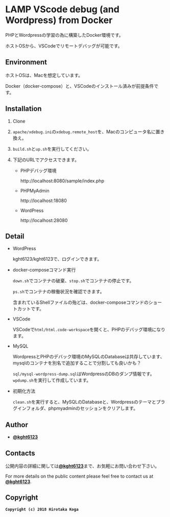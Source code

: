 # LAMP VScode debug (and Wordpress) from Docker

PHPとWordpressの学習の為に構築したDocker環境です。

ホストOSから、VSCodeでリモートデバッグが可能です。

## Environment

ホストOSは、Macを想定しています。

Docker（docker-compose）と、VSCodeのインストール済みが前提条件です。

## Installation

1. Clone
2. `apache/xdebug.ini`の`xdebug.remote_host`を、Macのコンピュータ名に置き換え。

3. `build.sh`と`up.sh`を実行してください。

4. 下記のURLでアクセスできます。

    * PHPデバッグ環境

        http://localhost:8080/sample/index.php

    * PHPMyAdmin

        http://localhost:18080

    * WordPress

        http://localhost:28080


## Detail

* WordPress

    kght6123/kght6123で、ログインできます。

* docker-composeコマンド実行

    `down.sh`でコンテナの破棄、`stop.sh`でコンテナの停止です。

    `ps.sh`でコンテナの稼働状況を確認できます。

    含まれているShellファイルの殆どは、docker-composeコマンドのショートカットです。

* VSCode

    VSCodeで`html/html.code-workspace`を開くと、PHPのデバッグ環境になります。

* MySQL

    WordpressとPHPのデバック環境のMySQLのDatabaseは共存しています、mysqlのコンテナを別名で追加することで分割しても良いかも？

    `sql/mysql-wordpress-dump.sql`はWordpressのDBのダンプ情報です。`wpdump.sh`を実行して作成しています。

* 初期化方法

    `clean.sh`を実行すると、MySQLのDatabaseと、Wordpressのテーマとプラグインフォルダ、phpmyadminのセッションをクリアします。

## Author
* [**@kght6123**](https://twitter.com/kght6123)

## Contacts

公開内容の詳細に関しては[**@kght6123**](https://twitter.com/kght6123)まで、お気軽にお問い合わせ下さい。

For more details on the public content please feel free to contact us at [**@kght6123**](https://twitter.com/kght6123).

## Copyright
**```Copyright (c) 2018 Hirotaka Koga```**
